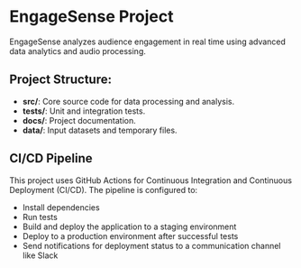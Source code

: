 # EngageSense Project

EngageSense analyzes audience engagement in real time using advanced data analytics and audio processing.

## Project Structure:
- **src/**: Core source code for data processing and analysis.
- **tests/**: Unit and integration tests.
- **docs/**: Project documentation.
- **data/**: Input datasets and temporary files.

## CI/CD Pipeline
This project uses GitHub Actions for Continuous Integration and Continuous Deployment (CI/CD). The pipeline is configured to:
- Install dependencies
- Run tests
- Build and deploy the application to a staging environment
- Deploy to a production environment after successful tests
- Send notifications for deployment status to a communication channel like Slack
